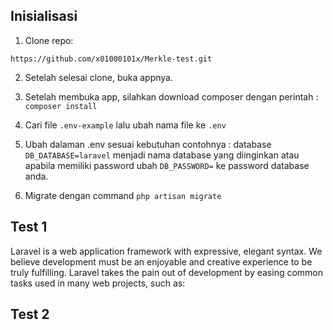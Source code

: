 ## Inisialisasi

1. Clone repo:

```
https://github.com/x01000101x/Merkle-test.git
```

2. Setelah selesai clone, buka appnya.

3. Setelah membuka app, silahkan download composer dengan perintah : `composer install`

4. Cari file `.env-example` lalu ubah nama file ke `.env`

5. Ubah dalaman .env sesuai kebutuhan contohnya : database `DB_DATABASE=laravel` menjadi nama database
   yang diinginkan atau apabila memiliki password ubah `DB_PASSWORD=` ke password database anda.

6. Migrate dengan command `php artisan migrate`

## Test 1

Laravel is a web application framework with expressive, elegant syntax. We believe development must be an enjoyable and creative experience to be truly fulfilling. Laravel takes the pain out of development by easing common tasks used in many web projects, such as:

## Test 2
